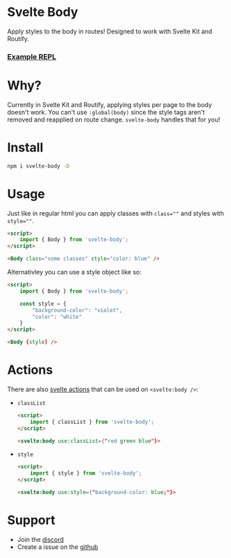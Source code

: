 # Svelte Body
Apply styles to the body in routes! Designed to work with Svelte Kit and Routify.

### [Example REPL](https://svelte.dev/repl/7d04a8d3131c46b5b188744dc86c0fb5?version=3.42.4)

# Why?
Currently in Svelte Kit and Routify, applying styles per page to the body doesn't work. You can't use `:global(body)` since the style tags aren't removed and reapplied on route change. `svelte-body` handles that for you!

# Install
```bash
npm i svelte-body -D
```

# Usage
Just like in regular html you can apply classes with `class=""` and styles with `style=""`.
```html
<script>
    import { Body } from 'svelte-body';
</script>

<Body class="some classes" style="color: blue" />
```

Alternativley you can use a style object like so:
```html
<script>
    import { Body } from 'svelte-body';

    const style = {
        "background-color": "violet", 
        "color": "white"
    }
</script>

<Body {style} />
```

# Actions
There are also [svelte actions](https://svelte.dev/docs#use_action) that can be used on `<svelte:body />`:

- `classList`
    ```html
    <script>
        import { classList } from 'svelte-body';
    </script>

    <svelte:body use:classList={"red green blue"}>
    ```

- `style`
    ```html
    <script>
        import { style } from 'svelte-body';
    </script>

    <svelte:body use:style={"background-color: blue;"}>
    ```

# Support
-   Join the [discord](https://discord.gg/2Vd4wAjJnm)<br>
-   Create a issue on the [github](https://github.com/ghostdevv/svelte-body)
